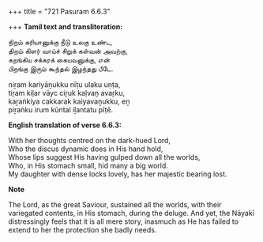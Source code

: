 +++
title = "721 Pasuram 6.6.3"

+++
**Tamil text and transliteration:**

நிறம் கரியானுக்கு நீடு உலகு உண்ட,  
திறம் கிளர் வாய்ச் சிறுக் கள்வன் அவற்கு,  
கறங்கிய சக்கரக் கையவனுக்கு, என்  
பிறங்கு இரும் கூந்தல் இழந்தது பீடே.

niṟam kariyāṉukku nīṭu ulaku uṇṭa,  
tiṟam kiḷar vāyc ciṟuk kaḷvaṉ avaṟku,  
kaṟaṅkiya cakkarak kaiyavaṉukku, eṉ  
piṟaṅku irum kūntal iḻantatu pīṭē.

**English translation of verse 6.6.3:**

With her thoughts centred on the dark-hued Lord,  
Who the discus dynamic does in His hand hold,  
Whose lips suggest His having gulped down all the worlds,  
Who, in His stomach small, hid many a big world.  
My daughter with dense locks lovely, has her majestic bearing lost.

**Note**

The Lord, as the great Saviour, sustained all the worlds, with their variegated contents, in His stomach, during the deluge. And yet, the Nāyakī distressingly feels that it is all mere story, inasmuch as He has failed to extend to her the protection she badly needs.


